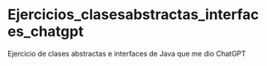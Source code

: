 # Ejercicios_clasesabstractas_interfaces_chatgpt
Ejercicio de clases abstractas e interfaces de Java que me dio ChatGPT
